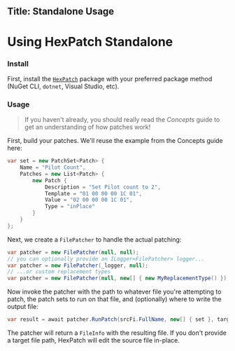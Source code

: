 ﻿Title: Standalone Usage
---

# Using HexPatch Standalone

### Install

First, install the [`HexPatch`](https://www.nuget.org/packages/HexPatch/0.0.0-preview.0.18) package with your preferred package method (NuGet CLI, `dotnet`, Visual Studio, etc).

### Usage

> If you haven't already, you should really read the *Concepts* guide to get an understanding of how patches work!

First, build your patches. We'll reuse the example from the Concepts guide here:

```csharp
var set = new PatchSet<Patch> {
    Name = "Pilot Count",
    Patches = new List<Patch> {
        new Patch {
            Description = "Set Pilot count to 2",
            Template = "01 00 00 00 1C 01",
            Value = "02 00 00 00 1C 01",
            Type = "inPlace"
        }
    }
};
```

Next, we create a `FilePatcher` to handle the actual patching:

```csharp
var patcher = new FilePatcher(null, null);
// you can optionally provide an ILogger<FilePatcher> logger...
var patcher = new FilePatcher(_logger, null);
// ...or custom replacement types
var patcher = new FilePatcher(null, new[] { new MyReplacementType() });
```

Now invoke the patcher with the path to whatever file you're attempting to patch, the patch sets to run on that file, and (optionally) where to write the output file:

```csharp
var result = await patcher.RunPatch(srcFi.FullName, new[] { set }, targetFilePath);
```

The patcher will return a `FileInfo` with the resulting file. If you don't provide a target file path, HexPatch will edit the source file in-place.